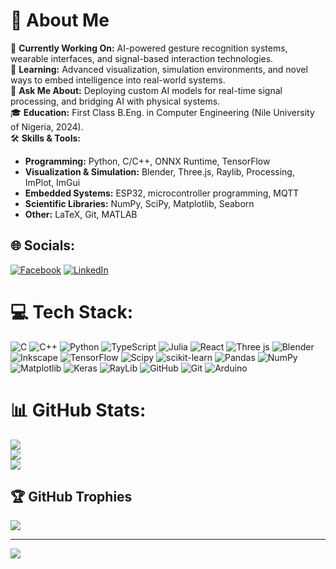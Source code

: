 # 💫 About Me

🔭 **Currently Working On:** AI-powered gesture recognition systems, wearable interfaces, and signal-based interaction technologies.  
🌱 **Learning:** Advanced visualization, simulation environments, and novel ways to embed intelligence into real-world systems.   
💬 **Ask Me About:** Deploying custom AI models for real-time signal processing, and bridging AI with physical systems.    
🎓 **Education:** First Class B.Eng. in Computer Engineering (Nile University of Nigeria, 2024).  
🛠️ **Skills & Tools:**  
- **Programming:** Python, C/C++, ONNX Runtime, TensorFlow  
- **Visualization & Simulation:** Blender, Three.js, Raylib, Processing, ImPlot, ImGui  
- **Embedded Systems:** ESP32, microcontroller programming, MQTT  
- **Scientific Libraries:** NumPy, SciPy, Matplotlib, Seaborn  
- **Other:** LaTeX, Git, MATLAB 


## 🌐 Socials:
[![Facebook](https://img.shields.io/badge/Facebook-%231877F2.svg?logo=Facebook&logoColor=white)](https://facebook.com/dave.gbemi.98) [![LinkedIn](https://img.shields.io/badge/LinkedIn-%230077B5.svg?logo=linkedin&logoColor=white)](https://linkedin.com/in/davidadeshina) 

# 💻 Tech Stack:
![C](https://img.shields.io/badge/c-%2300599C.svg?style=for-the-badge&logo=c&logoColor=white) ![C++](https://img.shields.io/badge/c++-%2300599C.svg?style=for-the-badge&logo=c%2B%2B&logoColor=white) ![Python](https://img.shields.io/badge/python-3670A0?style=for-the-badge&logo=python&logoColor=ffdd54) ![TypeScript](https://img.shields.io/badge/typescript-%23007ACC.svg?style=for-the-badge&logo=typescript&logoColor=white) ![Julia](https://img.shields.io/badge/-Julia-9558B2?style=for-the-badge&logo=julia&logoColor=white) ![React](https://img.shields.io/badge/react-%2320232a.svg?style=for-the-badge&logo=react&logoColor=%2361DAFB) ![Three js](https://img.shields.io/badge/threejs-black?style=for-the-badge&logo=three.js&logoColor=white) ![Blender](https://img.shields.io/badge/blender-%23F5792A.svg?style=for-the-badge&logo=blender&logoColor=white) ![Inkscape](https://img.shields.io/badge/Inkscape-e0e0e0?style=for-the-badge&logo=inkscape&logoColor=080A13) ![TensorFlow](https://img.shields.io/badge/TensorFlow-%23FF6F00.svg?style=for-the-badge&logo=TensorFlow&logoColor=white) ![Scipy](https://img.shields.io/badge/SciPy-%230C55A5.svg?style=for-the-badge&logo=scipy&logoColor=%white) ![scikit-learn](https://img.shields.io/badge/scikit--learn-%23F7931E.svg?style=for-the-badge&logo=scikit-learn&logoColor=white) ![Pandas](https://img.shields.io/badge/pandas-%23150458.svg?style=for-the-badge&logo=pandas&logoColor=white) ![NumPy](https://img.shields.io/badge/numpy-%23013243.svg?style=for-the-badge&logo=numpy&logoColor=white) ![Matplotlib](https://img.shields.io/badge/Matplotlib-%23ffffff.svg?style=for-the-badge&logo=Matplotlib&logoColor=black) ![Keras](https://img.shields.io/badge/Keras-%23D00000.svg?style=for-the-badge&logo=Keras&logoColor=white) ![RayLib](https://img.shields.io/badge/RAYLIB-FFFFFF?style=for-the-badge&logo=raylib&logoColor=black) ![GitHub](https://img.shields.io/badge/github-%23121011.svg?style=for-the-badge&logo=github&logoColor=white) ![Git](https://img.shields.io/badge/git-%23F05033.svg?style=for-the-badge&logo=git&logoColor=white) ![Arduino](https://img.shields.io/badge/-Arduino-00979D?style=for-the-badge&logo=Arduino&logoColor=white)
# 📊 GitHub Stats:
![](https://github-readme-stats.vercel.app/api?username=davidAdeshinaArungbemi&theme=material-palenight&hide_border=false&include_all_commits=false&count_private=false)<br/>
![](https://nirzak-streak-stats.vercel.app/?user=davidAdeshinaArungbemi&theme=material-palenight&hide_border=false)<br/>
![](https://github-readme-stats.vercel.app/api/top-langs/?username=davidAdeshinaArungbemi&theme=material-palenight&hide_border=false&include_all_commits=false&count_private=false&layout=compact)

## 🏆 GitHub Trophies
![](https://github-profile-trophy.vercel.app/?username=davidAdeshinaArungbemi&theme=material-palenight&no-frame=false&no-bg=true&margin-w=4)

---
[![](https://visitcount.itsvg.in/api?id=davidAdeshinaArungbemi&icon=0&color=0)](https://visitcount.itsvg.in)

<!-- Proudly created with GPRM ( https://gprm.itsvg.in ) -->
